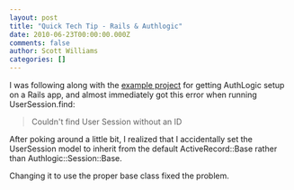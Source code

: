 ```yaml
---
layout: post
title: "Quick Tech Tip - Rails & Authlogic"
date: 2010-06-23T00:00:00.000Z
comments: false
author: Scott Williams
categories: []
---
```

I was following along with the <a href="http://github.com/binarylogic/authlogic_example">example project</a> for getting AuthLogic setup on a Rails app, and almost immediately got this error when running <span>UserSession.find</span>:

> Couldn't find User Session without an ID

After poking around a little bit, I realized that I accidentally set the UserSession model to inherit from the default <span>ActiveRecord::Base</span> rather than <span><span>Authlogic::Session::Base</span></span><span>.</span>

Changing it to use the proper base class fixed the problem.